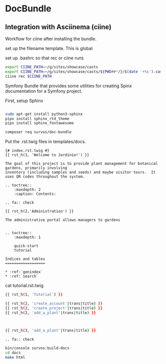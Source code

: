 # DocBundle

## Integration with Asciinema (ciine)

Workflow for ciine after installing the bundle.

set up the filename template.  This is global

set up .bashrc so that rec or ciine runs

```bash
export CIINE_PATH=~/g/sites/showcase/casts
export CIINE_PATH=~/g/sites/showcase/casts/${PWD##*/}/$(date '+%s').cast
ciine rec $CIINE_PATH
```





Symfony Bundle that provides some utilities for creating Spinx documentation for a Symfony project.

First, setup Sphinx

```bash

sudo apt-get install python3-sphinx
pipx install sphinx_rtd_theme
pipx install sphinx_fontawesome
```

```bash
composer req survos/doc-bundle
```

Put the .rst.twig files in templates/docs.


```twig
{# index.rst.twig #}
{{ rst_h(1, 'Welcome to Jardinio!') }}

The goal of this project is to provide plant management for botanical gardens, primarily involving
inventory (including samples and seeds) and maybe visitor tours.  It uses QR codes throughout the system.

.. toctree::
    :maxdepth: 2
    :caption: Contents:

.. fa:: check

{{ rst_h(2,'Administration') }}

The administrative portal allows managers to gardens


.. toctree::
    :maxdepth: 1

    quick-start
    tutorial

Indices and tables
==================

* :ref:`genindex`
* :ref:`search`

```

cat tutorial.rst.twig
```bash
{{ rst_h(1, 'Tutorial') }}

{{ rst_h(2, 'create_account'|trans|title) }}
{{ rst_h(2, 'create_project'|trans|title) }}
{{ rst_h(2, 'add_a_plant'|trans|title) }}



{{ rst_h(3, 'add_a_plant'|trans|title) }}

.. fa:: check
```


```bash
bin/console survos:build-docs
cd docs
make html
```
